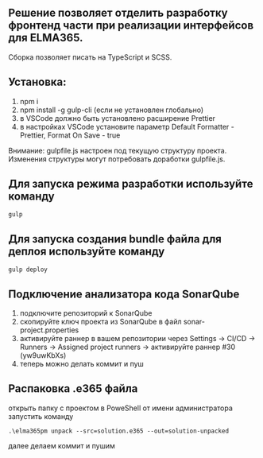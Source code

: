 ## Решение позволяет отделить разработку фронтенд части при реализации интерфейсов для ELMA365.

Сборка позволяет писать на TypeScript и SCSS.

## Установка:

1. npm i
2. npm install -g gulp-cli (если не установлен глобально)
3. в VSCode должно быть установлено расширение Prettier
4. в настройках VSCode установите параметр Default Formatter - Prettier, Format On Save - true

Внимание: gulpfile.js настроен под текущую структуру проекта. Изменения структуры могут потребовать доработки gulpfile.js.

## Для запуска режима разработки используйте команду

```
gulp
```

## Для запуска создания bundle файла для деплоя используйте команду

```
gulp deploy
```

## Подключение анализатора кода SonarQube

1. подключите репозиторий к SonarQube
2. скопируйте ключ проекта из SonarQube в файл sonar-project.properties
3. активируйте раннер в вашем репозитории через Settings -> CI/CD -> Runners -> Assigned project runners -> активируйте раннер #30 (yw9uwKbXs)
4. теперь можно делать коммит и пуш

## Распаковка .e365 файла

открыть папку с проектом в PoweShell от имени администратора
запустить команду

```
.\elma365pm unpack --src=solution.e365 --out=solution-unpacked
```

далее делаем коммит и пушим
